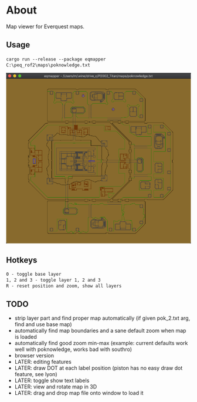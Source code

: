 # About

Map viewer for Everquest maps.

## Usage

    cargo run --release --package eqmapper C:\peq_rof2\maps\poknowledge.txt

![screenshot](eqmapper.png)

## Hotkeys

    0 - toggle base layer
    1, 2 and 3 - toggle layer 1, 2 and 3
    R - reset position and zoom, show all layers

## TODO

- strip layer part and find proper map automatically (if given pok_2.txt arg, find and use base map)
- automatically find map boundaries and a sane default zoom when map is loaded
- automatically find good zoom min-max (example: current defaults work well with poknowledge, works bad with southro)
- browser version
- LATER: editing features
- LATER: draw DOT at each label position (piston has no easy draw dot feature, see lyon)
- LATER: toggle show text labels
- LATER: view and rotate map in 3D
- LATER: drag and drop map file onto window to load it
